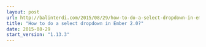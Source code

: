 ```yaml
---
layout: post
url: http://balinterdi.com/2015/08/29/how-to-do-a-select-dropdown-in-ember-20.html
title: "How to do a select dropdown in Ember 2.0?"
date: 2015-08-29
start_version: "1.13.3"
---
```

